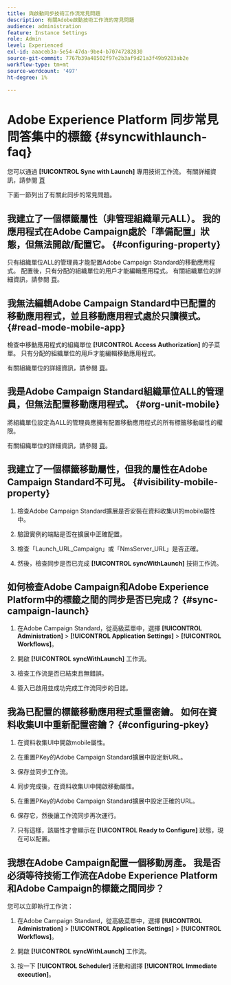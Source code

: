 ```yaml
---
title: 與啟動同步技術工作流常見問題
description: 有關Adobe啟動技術工作流的常見問題
audience: administration
feature: Instance Settings
role: Admin
level: Experienced
exl-id: aaaceb3a-5e54-47da-9be4-b70747282830
source-git-commit: 7767b39a48502f97e2b3af9d21a3f49b9283ab2e
workflow-type: tm+mt
source-wordcount: '497'
ht-degree: 1%

---
```


# Adobe Experience Platform 同步常見問答集中的標籤 {#syncwithlaunch-faq}

您可以通過 **[!UICONTROL Sync with Launch]** 專用技術工作流。 有關詳細資訊，請參閱 [頁](../../administration/using/technical-workflows.md)

下面一節列出了有關此同步的常見問題。

## 我建立了一個標籤屬性（非管理組織單元ALL）。 我的應用程式在Adobe Campaign處於「準備配置」狀態，但無法開啟/配置它。 {#configuring-property}

只有組織單位ALL的管理員才能配置Adobe Campaign Standard的移動應用程式。 配置後，只有分配的組織單位的用戶才能編輯應用程式。 有關組織單位的詳細資訊，請參閱 [頁](../../administration/using/organizational-units.md)。

## 我無法編輯Adobe Campaign Standard中已配置的移動應用程式，並且移動應用程式處於只讀模式。 {#read-mode-mobile-app}

檢查中移動應用程式的組織單位 **[!UICONTROL Access Authorization]** 的子菜單。 只有分配的組織單位的用戶才能編輯移動應用程式。

有關組織單位的詳細資訊，請參閱 [頁](../../administration/using/organizational-units.md)。

## 我是Adobe Campaign Standard組織單位ALL的管理員，但無法配置移動應用程式。 {#org-unit-mobile}

將組織單位設定為ALL的管理員應擁有配置移動應用程式的所有標籤移動屬性的權限。

有關組織單位的詳細資訊，請參閱 [頁](../../administration/using/organizational-units.md)。

## 我建立了一個標籤移動屬性，但我的屬性在Adobe Campaign Standard不可見。 {#visibility-mobile-property}

1. 檢查Adobe Campaign Standard擴展是否安裝在資料收集UI的mobile屬性中。

1. 驗證實例的端點是否在擴展中正確配置。

1. 檢查「Launch_URL_Campaign」或「NmsServer_URL」是否正確。

1. 然後，檢查同步是否已完成 **[!UICONTROL syncWithLaunch]** 技術工作流。

## 如何檢查Adobe Campaign和Adobe Experience Platform中的標籤之間的同步是否已完成？ {#sync-campaign-launch}

1. 在Adobe Campaign Standard，從高級菜單中，選擇 **[!UICONTROL Administration]** > **[!UICONTROL Application Settings]** > **[!UICONTROL Workflows]**。

1. 開啟 **[!UICONTROL syncWithLaunch]** 工作流。

1. 檢查工作流是否已結束且無錯誤。

1. 簽入已啟用並成功完成工作流同步的日誌。

## 我為已配置的標籤移動應用程式重置密鑰。 如何在資料收集UI中重新配置密鑰？ {#configuring-pkey}

1. 在資料收集UI中開啟mobile屬性。

1. 在重置PKey的Adobe Campaign Standard擴展中設定新URL。

1. 保存並同步工作流。

1. 同步完成後，在資料收集UI中開啟移動屬性。

1. 在重置PKey的Adobe Campaign Standard擴展中設定正確的URL。

1. 保存它，然後讓工作流同步再次運行。

1. 只有這樣，該屬性才會顯示在 **[!UICONTROL Ready to Configure]** 狀態，現在可以配置。

## 我想在Adobe Campaign配置一個移動房產。 我是否必須等待技術工作流在Adobe Experience Platform和Adobe Campaign的標籤之間同步？

您可以立即執行工作流：

1. 在Adobe Campaign Standard，從高級菜單中，選擇 **[!UICONTROL Administration]** > **[!UICONTROL Application Settings]** > **[!UICONTROL Workflows]**。

1. 開啟 **[!UICONTROL syncWithLaunch]** 工作流。

1. 按一下 **[!UICONTROL Scheduler]** 活動和選擇 **[!UICONTROL Immediate execution]**。
